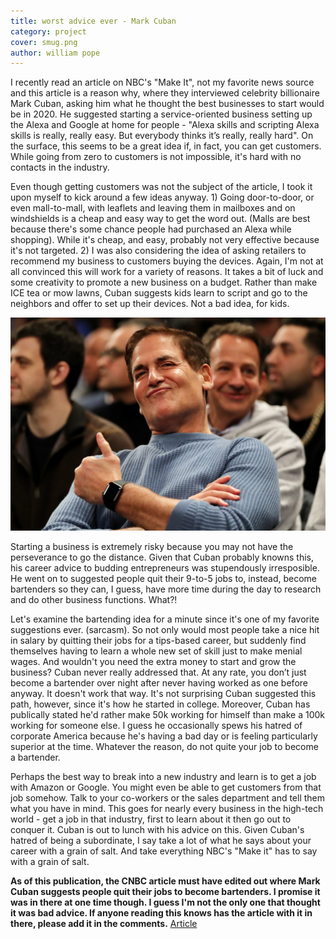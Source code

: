 ```yaml
---
title: worst advice ever - Mark Cuban
category: project
cover: smug.png
author: william pope
---
```


I recently read an article on NBC's "Make It", not my favorite news source and this article is a reason why, where they interviewed celebrity billionaire Mark Cuban, asking him what he thought the best businesses to start would be in 2020. He suggested starting a service-oriented business setting up the Alexa and Google at home for people - "Alexa skills and scripting Alexa skills is really, really easy. But everybody thinks it’s really, really hard". On the surface, this seems to be a great idea if, in fact, you can get customers. While going from zero to customers is not impossible, it's hard with no contacts in the industry. 

Even though getting customers was not the subject of the article, I took it upon myself to kick around a few ideas anyway. 1) Going door-to-door, or even mall-to-mall, with leaflets and leaving them in mailboxes and on windshields is a cheap and easy way to get the word out. (Malls are best because there's some chance people had purchased an Alexa while shopping). While it's cheap, and easy, probably not very effective because it's not targeted. 2) I was also considering the idea of asking retailers to recommend my business to customers buying the devices. Again, I'm not at all convinced this will work for a variety of reasons. It takes a bit of luck and some creativity to promote a new business on a budget. Rather than make ICE tea or mow lawns, Cuban suggests kids learn to script and go to the neighbors and offer to set up their devices. Not a bad idea, for kids.

![Smug ass Cuban](./smug.png)

Starting a business is extremely risky because you may not have the perseverance to go the distance. Given that Cuban probably knowns this, his career advice to budding entrepreneurs was stupendously irresposible. He went on to suggested people quit their 9-to-5 jobs to, instead, become bartenders so they can, I guess, have more time during the day to research and do other business functions. What?!

Let's examine the bartending idea for a minute since it's one of my favorite suggestions ever. (sarcasm). So not only would most people take a nice hit in salary by quitting their jobs for a tips-based career, but suddenly find themselves having to learn a whole new set of skill just to make menial wages. And wouldn't you need the extra money to start and grow the business? Cuban never really addressed that. At any rate, you don’t just become a bartender over night after never having worked as one before anyway. It doesn't work that way. It's not surprising Cuban suggested this path, however, since it's how he started in college. Moreover, Cuban has publically stated he'd rather make 50k working for himself than make a 100k working for someone else. I guess he occasionally spews his hatred of corporate America because he's having a bad day or is feeling particularly superior at the time. Whatever the reason, do not quite your job to become a bartender. 

Perhaps the best way to break into a new industry and learn is to get a job with Amazon or Google. You might even be able to get customers from that job somehow. Talk to your co-workers or the sales department and tell them what you have in mind. This goes for nearly every business in the high-tech world - get a job in that industry, first to learn about it then go out to conquer it. Cuban is out to lunch with his advice on this. Given Cuban's hatred of being a subordinate, I say take a lot of what he says about your career with a grain of salt. And take everything NBC's "Make it" has to say with a grain of salt.

__As of this publication, the CNBC article must have edited out where Mark Cuban suggests people quit their jobs to become bartenders. I promise it was in there at one time though. I guess I'm not the only one that thought it was bad advice.
If anyone reading this knows has the article with it in there, please add it in the comments.__ [Article](https://www.cnbc.com/2019/03/18/billionaire-shark-tank-judge-mark-cuban-if-i-were-to-start-a-business-today-heres-what-it-would-be.html)







